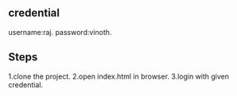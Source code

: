 credential
-----------

username:raj.
password:vinoth.


Steps
----------
1.clone the project.
2.open index.html in browser.
3.login with given credential.


